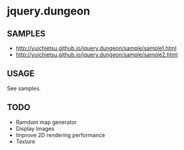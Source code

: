 # jquery.dungeon

## SAMPLES

* http://yuichietsu.github.io/jquery.dungeon/sample/sample1.html
* http://yuichietsu.github.io/jquery.dungeon/sample/sample2.html

## USAGE

See samples.

## TODO

* Ramdom map generator
* Display Images
* Improve 2D rendering performance
* Texture
